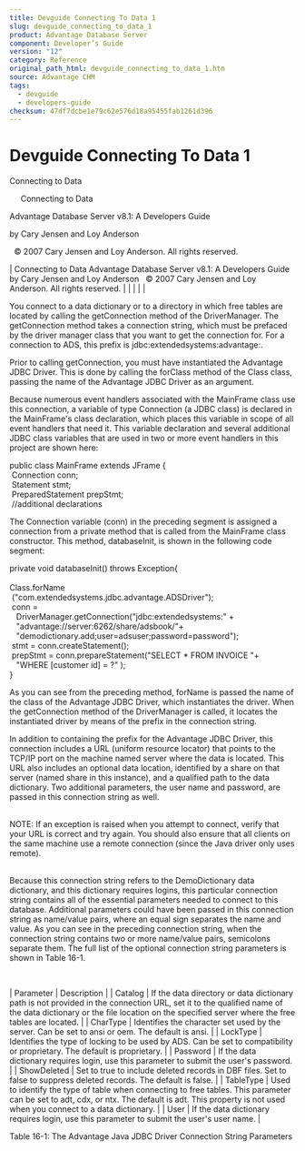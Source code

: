 ```yaml
---
title: Devguide Connecting To Data 1
slug: devguide_connecting_to_data_1
product: Advantage Database Server
component: Developer’s Guide
version: "12"
category: Reference
original_path_html: devguide_connecting_to_data_1.htm
source: Advantage CHM
tags:
  - devguide
  - developers-guide
checksum: 47df7dcbe1e79c62e576d18a95455fab1261d396
---
```


# Devguide Connecting To Data 1

Connecting to Data

     Connecting to Data

Advantage Database Server v8.1: A Developers Guide

by Cary Jensen and Loy Anderson

  © 2007 Cary Jensen and Loy Anderson. All rights reserved.

| Connecting to Data  Advantage Database Server v8.1: A Developers Guide  by Cary Jensen and Loy Anderson    © 2007 Cary Jensen and Loy Anderson. All rights reserved. |  |  |  |  |

You connect to a data dictionary or to a directory in which free tables are located by calling the getConnection method of the DriverManager. The getConnection method takes a connection string, which must be prefaced by the driver manager class that you want to get the connection for. For a connection to ADS, this prefix is jdbc:extendedsystems:advantage:.

Prior to calling getConnection, you must have instantiated the Advantage JDBC Driver. This is done by calling the forClass method of the Class class, passing the name of the Advantage JDBC Driver as an argument.

Because numerous event handlers associated with the MainFrame class use this connection, a variable of type Connection (a JDBC class) is declared in the MainFrame's class declaration, which places this variable in scope of all event handlers that need it. This variable declaration and several additional JDBC class variables that are used in two or more event handlers in this project are shown here:

public class MainFrame extends JFrame {  
  Connection conn;  
  Statement stmt;  
  PreparedStatement prepStmt;  
  //additional declarations

The Connection variable (conn) in the preceding segment is assigned a connection from a private method that is called from the MainFrame class constructor. This method, databaseInit, is shown in the following code segment:

private void databaseInit() throws Exception{  
   
Class.forName  
  ("com.extendedsystems.jdbc.advantage.ADSDriver");  
  conn =   
    DriverManager.getConnection("jdbc:extendedsystems:" +  
    "advantage://server:6262/share/adsbook/"+  
    "demodictionary.add;user=adsuser;password=password");  
  stmt = conn.createStatement();  
  prepStmt = conn.prepareStatement("SELECT \* FROM INVOICE "+  
    "WHERE [customer id] = ?" );  
}

As you can see from the preceding method, forName is passed the name of the class of the Advantage JDBC Driver, which instantiates the driver. When the getConnection method of the DriverManager is called, it locates the instantiated driver by means of the prefix in the connection string.

In addition to containing the prefix for the Advantage JDBC Driver, this connection includes a URL (uniform resource locator) that points to the TCP/IP port on the machine named server where the data is located. This URL also includes an optional data location, identified by a share on that server (named share in this instance), and a qualified path to the data dictionary. Two additional parameters, the user name and password, are passed in this connection string as well.

   
NOTE: If an exception is raised when you attempt to connect, verify that your URL is correct and try again. You should also ensure that all clients on the same machine use a remote connection (since the Java driver only uses remote).  
 

Because this connection string refers to the DemoDictionary data dictionary, and this dictionary requires logins, this particular connection string contains all of the essential parameters needed to connect to this database. Additional parameters could have been passed in this connection string as name/value pairs, where an equal sign separates the name and value. As you can see in the preceding connection string, when the connection string contains two or more name/value pairs, semicolons separate them. The full list of the optional connection string parameters is shown in Table 16-1.

 

| Parameter | Description |
| Catalog | If the data directory or data dictionary path is not provided in the connection URL, set it to the qualified name of the data dictionary or the file location on the specified server where the free tables are located. |
| CharType | Identifies the character set used by the server. Can be set to ansi or oem. The default is ansi. |
| LockType | Identifies the type of locking to be used by ADS. Can be set to compatibility or proprietary. The default is proprietary. |
| Password | If the data dictionary requires login, use this parameter to submit the user's password. |
| ShowDeleted | Set to true to include deleted records in DBF files. Set to false to suppress deleted records. The default is false. |
| TableType | Used to identify the type of table when connecting to free tables. This parameter can be set to adt, cdx, or ntx. The default is adt. This property is not used when you connect to a data dictionary. |
| User | If the data dictionary requires login, use this parameter to submit the user's user name. |

Table 16-1: The Advantage Java JDBC Driver Connection String Parameters
